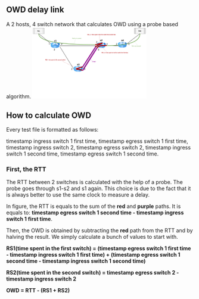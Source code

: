 ## OWD delay link
A 2 hosts, 4 switch network that calculates OWD using a probe based algorithm.
<img src="/misc/img/P4img-Test_delayLink.png" alt="dl.png" style="zoom:30%;"/> 

## How to calculate OWD
Every test file is formatted as follows:

timestamp ingress switch 1 first time, timestamp egress switch 1 first time, timestamp ingress switch 2, timestamp egress switch 2, timestamp ingress switch 1 second time, timestamp egress switch 1 second time.

### First, the RTT
The RTT between 2 switches is calculated with the help of a probe. The probe goes through s1-s2 and s1 again. This choice is due to the fact that it is always better to use the same clock to measure a delay. 

In figure, the RTT is equals to the sum of the **red** and **purple** paths. It is equals to: **timestamp egress switch 1 second time - timestamp ingress switch 1 first time**.

Then, the OWD is obtained by subtracting the **red** path from the RTT and by halving the result. We simply calculate a bunch of values to start with.

**RS1(time spent in the first switch) = (timestamp egress switch 1 first time - timestamp ingress switch 1 first time) + (timestamp egress switch 1 second time - timestamp ingress switch 1 second time)**

**RS2(time spent in the second switch) = timestamp egress switch 2 - timestamp ingress switch 2**

**OWD = RTT - (RS1 + RS2)**

